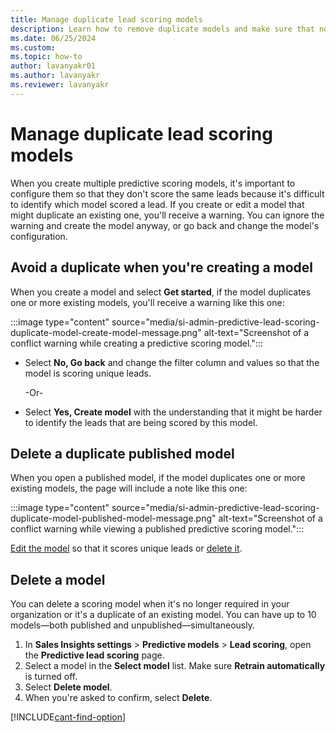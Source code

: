 ```yaml
---
title: Manage duplicate lead scoring models
description: Learn how to remove duplicate models and make sure that no models are scoring the same leads in Dynamics 365 Sales.
ms.date: 06/25/2024
ms.custom: 
ms.topic: how-to
author: lavanyakr01
ms.author: lavanyakr
ms.reviewer: lavanyakr
---
```


# Manage duplicate lead scoring models

When you create multiple predictive scoring models, it's important to configure them so that they don't score the same leads because it's difficult to identify which model scored a lead. If you create or edit a model that might duplicate an existing one, you'll receive a warning. You can ignore the warning and create the model anyway, or go back and change the model's configuration.  

## Avoid a duplicate when you're creating a model

When you create a model and select **Get started**, if the model duplicates one or more existing models, you'll receive a warning like this one:

:::image type="content" source="media/si-admin-predictive-lead-scoring-duplicate-model-create-model-message.png" alt-text="Screenshot of a conflict warning while creating a predictive scoring model.":::

- Select **No, Go back** and change the filter column and values so that the model is scoring unique leads.

    -Or-

- Select **Yes, Create model** with the understanding that it might be harder to identify the leads that are being scored by this model.

## Delete a duplicate published model

When you open a published model, if the model duplicates one or more existing models, the page will include a note like this one:

:::image type="content" source="media/si-admin-predictive-lead-scoring-duplicate-model-published-model-message.png" alt-text="Screenshot of a conflict warning while viewing a published predictive scoring model.":::

[Edit the model](pls-edit-and-retrain-model.md) so that it scores unique leads or [delete it](#delete-a-model).

## Delete a model

You can delete a scoring model when it's no longer required in your organization or it's a duplicate of an existing model. You can have up to 10 models&mdash;both published and unpublished&mdash;simultaneously.

1. In **Sales Insights settings** > **Predictive models** > **Lead scoring**, open the **Predictive lead scoring** page.
1. Select a model in the **Select model** list. Make sure **Retrain automatically** is turned off.
1. Select **Delete model**.
1. When you're asked to confirm, select **Delete**.

[!INCLUDE[cant-find-option](../includes/cant-find-option.md)]
